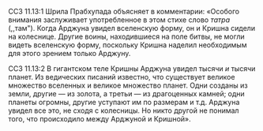 ССЗ 11.13:1	Шрила Прабхупада объясняет в комментарии: «Особого внимания заслуживает употребленное в этом стихе слово _татра_ (,,там"). Когда Арджуна увидел вселенскую форму, он и Кришна сидели на колеснице. Другие воины, находившиеся на поле битвы, не могли видеть вселенскую форму, поскольку Кришна наделил необходимым для этого зрением только Арджуну.

ССЗ 11.13:2	В гигантском теле Кришны Арджуна увидел тысячи _и_ тысячи планет. Из ведических писаний известно, что существует великое множество вселенных и великое множество планет. Одни созданы из земли, другие — из золота, а третьи — из драгоценных камней; одни планеты огромны, другие уступают им по размерам и т.д. Арджуна увидел все это, не сходя с колесницы. Но никто другой не понимал того, что происходило между Арджуной и Кришной».
